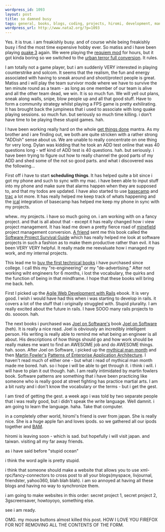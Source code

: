 ```yaml
--- 
wordpress_id: 1093
layout: post
title: so damned busy
tags: general, books, blogs, coding, projects, hiromi, development, management, ruby, rails, yoyo, agile, engineering, firefox, gtd
wordpress_url: http://www.nata2.org/?p=1093
---
```

Yes. it is true. i am freakishly busy. and of course while being freakishly busy i find the most time expensive hobby ever. So matiss and i have been playing <a href="http://www.idsoftware.com/games/quake/quake3-arena/">quake 3</a> again. We were playing the <a href="http://reqoning.com/">requiem mod</a> for hours, but it got kinda boring so we switched to the <a href="http://www.urbanterror.net/">urban terror full conversion</a>. It rules. 

I am totally  not a game player, but i am suddenly VERY interested in playing counterstrike and solcom. It seems that the realism, the fun and energy associated with having to sneak around and shoot/protect people is great.  Matiss and i will play the team survivor mode where we have to survive the ten minute round as a team - as long as one member of our team is alive and all the other team dead, we win. It is so much fun. We will yell out plans, sneak along walls, snipe, blow people up and all that good stuff. Have to form a community strategy whilst playing a FPS game is pretty exhilirating. It has brought back the jumpiness that i used to associate with long quake playing sessions. so much fun. but seriously so much time killing. i don't have time to be playing these stupid games. hah. 

I have been working really hard on the whole <a href="http://merlin.blogs.com/43folders/2004/09/getting_started.html">get things done</a> mantra. As my brother and i are finding out, we both are quite stricken with a rather strong "ADDish" sense about us. We are unable to really concentrate on one thing for very long. Dylan was kidding that he took an ADD test online that was 40 questions long - wtf kind of ADD test is 40 questions. hah. but seriously. i have been trying to figure out how to really channel the good parts of my ADD and shed some of the not so good parts.  and what i discovered was the following...

First off i have to start <strong>scheduling things</strong>. It has helped quite a bit since i got my phone and such to sync with my mac. i have been able to input stuff into my phone and make sure that alarms happen when they are supposed to, and that my todos are updated. I have also started to use <a href="http://basecamphq.com">basecamp</a> and <a href="http://www.edgewall.com/trac/">trac</a> a lot more.  It has really helped me keep track of whats happening and the <a href="http://www.nemertes.com/node/view/36">ical</a> integration of basecamp has helped me keep my phone in sync with my projects. 

whew.. my projects. i have so much going on. i am working with on a fancy project. and that is all about that - except it has really changed how i view project management. It has lead me down a pretty fierce road of <a href="http://jpatokal.iki.fi/photo/travel/Israel/Golan/Golan_Minefield.JPG">minefield</a> project management conversion.  <a href="http://sethgodin.typepad.com/">A friend</a> sent me this book called the <a href="http://www.amazon.com/exec/obidos/tg/detail/-/1572316217?v=glance">Software Project Survival Guide</a> which has really helped me look at software projects in such a fashion as to make them productive rather than evil. it has been VERY VERY helpful.  It really made me reevaluate how i managed my work, and my internal projects. 

This lead me to <a href="http://nata2.info/pictures/misc/phone_camera/nokia_7610/070720050036/Nokia7610%28291%29.jpg">buy the first technical books</a> i have purchased since college. I call this my "re-engineering" or my "de-advertising." After not working wiht engineers for 6 months, i lost the vocabulary, the quirks and the function of being in that mindframe. I hope that these books will bring me back. heh. 

First I picked up the <a href="http://www.pragmaticprogrammer.com/titles/rails/">Agile Web Development with Rails</a> ebook. It is very good. I wish i would have had this when i was starting to develop in rails. it covers a lot of the stuff that i originally struggled with.  Stupid plurality. I am really excited about the future in rails. I have SOOO many rails projects to do. soooon. hah. 

The next books i purchased was <a href="http://www.joelonsoftware.com/">Joel on Software's</a> book <a href="http://www.amazon.com/exec/obidos/tg/detail/-/1590593898?v=glance">Joel on Software</a>  (heh). It is really a nice read. Joel is obviously an incredibly intelligent person. His writing is really able to remind me what being an engineer is all about. His descriptions of how things should go and how work should be really makes me want to find an AWESOME job and do AWESOME things. hah. soon. After Joel on Software, i picked up the <a href="http://www.amazon.com/exec/obidos/tg/detail/-/0201835959?v=glance">mythical man month</a> and then <a href="http://www.martinfowler.com/">Martin Fowler's</a> <a href="http://www.amazon.com/exec/obidos/tg/detail/-/0321127420?v=glance">Patterns of Enterprise Application Architecture</a>. I haven't read much of either one - but what i read of mythical man month made me bored. hah. so i hope i will be able to get through it. i think i will. i will have to plan it out though. hah. I am really intimidated by martin fowlers book. Software patterns are something that i have been practicing like someone who is really good at street fighting has practice martial arts. I am a bit rusty and i don't know the vocabulary or the terms - but i get the gest. 

I am tired of getting the gest. a week ago i was told by two separate people that i was really good, but i didn't speak the write language. Well damnit. i am going to learn the language. haha. Take that computer. 

in a completely other world, hiromi's friend is over from japan. She is really nice. She is a huge apple fan and loves ipods. so we gathered all our ipods together and <a href="http://nata2.info/pictures/misc/phone_camera/nokia_7610/070720050036/Nokia7610%28290%29.jpg">BAM</a>.

hiromi is leaving soon - which is sad. but hopefully i will visit japan. and taiwan. visiting all my far away friends. 

as i have said before "stupid ocean"

i think the word agile is pretty stupid. 

i think that someone should make a website that allows you to use xml-rpc/fancy-connectors to cross post to all your blogs(myspace, livjournal, friendster, yahoo360, blah blah blah). i am so annoyed at having all these blogs and having no way to synchronize them. 

i am going to make websites in this order: secret project 1, secret project 2, 3gscreensaver, howtoyoyo, something else. 

see i am ready. 

OMG. my mouse buttons almost killed this post. HOW I LOVE YOU FIREFOX FOR NOT REMOVING ALL THE CONTENTS OF THE FORM. 
